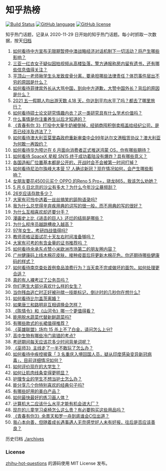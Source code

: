 # 知乎热榜
[![Build Status](https://github.com/ToWeLong/zhihu-hot-questions/workflows/CI/badge.svg)](https://github.com/ToWeLong/zhihu-hot-questions/actions)
[![GitHub language](https://img.shields.io/badge/language-golang-orange.svg)](https://golang.org/)
[![GitHub license](https://img.shields.io/github/license/ToWeLong/zhihu-hot-questions)](https://github.com/ToWeLong/zhihu-hot-questions/blob/main/LICENSE)

知乎热门话题，记录从 2020-11-29 日开始的知乎热门话题。每小时抓取一次数据，按天[归档](./archives)

<!-- BEGIN -->

1. [如何看待中方宣布无限期暂停中澳战略经济对话机制下一切活动？将产生哪些影响？](https://www.zhihu.com/question/458017814)
1. [三亚一红衣女子疑似因拍视频从高楼坠落，警方通报称房内留有遗书，还有哪些信息值得关注？](https://www.zhihu.com/question/458070461)
1. [平顶山一老师揪学生头发致皮骨分离，要承担哪些法律责任？体罚事件层出不穷的原因是什么？](https://www.zhihu.com/question/458043387)
1. [如何看待菲律宾外长从大骂中国，到向中方道歉，大赞中国外长？背后的原因是什么？](https://www.zhihu.com/question/457922516)
1. [2021 五一假期人均出游天数 4.18 天，你达到平均水平了吗？都去了哪里旅行？](https://www.zhihu.com/question/458009515)
1. [如何看待硕士论文研究情趣内衣？这一类研究具有什么学术价值吗？](https://www.zhihu.com/question/457147408)
1. [什么事情是你注重养生以后才知道的？](https://www.zhihu.com/question/451372641)
1. [《青春有你 3》打投中大量牛奶被倒掉，经销商囤积倒卖瓶盖给经纪公司，是否已经涉及违法了？](https://www.zhihu.com/question/457626102)
1. [如何看待澳大利亚莫里森政府重新审查中企99年达尔文港租赁协议？澳大利亚为何敢一再毁约？](https://www.zhihu.com/question/457757110)
1. [如何看待华为预计在 6 月面向消费者正式推送鸿蒙 OS，你有哪些期待？](https://www.zhihu.com/question/457820791)
1. [如何看待 SpaceX 星舰 SN15 终于成功着陆没有爆炸？具有哪些意义？](https://www.zhihu.com/question/457998938)
1. [各国造船厂位置基本都是公开的，开战时会不会被第一时间打掉？](https://www.zhihu.com/question/457603191)
1. [如何看待尼泊尔珠峰大本营 17 人确诊新冠？现在情况如何，会产生哪些影响？](https://www.zhihu.com/question/458025451)
1. [女朋友要花4500元买个 OPPO 的Reno 5 Pro+，骁龙865，我该怎么劝她？](https://www.zhihu.com/question/455818485)
1. [5 月 6 日北京的沙尘有多大？为什么今年沙尘暴频刮？](https://www.zhihu.com/question/458041483)
1. [26岁应该存款多少？](https://www.zhihu.com/question/374909843)
1. [大家有可怜中透着一丝丝搞笑的舔狗语录吗?](https://www.zhihu.com/question/410762692)
1. [我为什么总觉得辛弃疾用典的词写的很一般，而不用典的写的很好？](https://www.zhihu.com/question/51075975)
1. [为什么互相喜欢却还要分手？](https://www.zhihu.com/question/303998486)
1. [漫画史上比《进击的巨人》还烂的结局是哪些？](https://www.zhihu.com/question/457941791)
1. [为什么程序员越跳槽收入越高？](https://www.zhihu.com/question/455248912)
1. [97年女生，考研四战值得吗?](https://www.zhihu.com/question/451524041)
1. [教师资格证面试花十天左右时间准备够吗？](https://www.zhihu.com/question/433616547)
1. [大家有可考的有含金量的证书推荐吗 ？](https://www.zhihu.com/question/428848820)
1. [如何看待余承东点赞小米欧洲市场第二的朋友圈内容？](https://www.zhihu.com/question/458030150)
1. [广州健康码上线木棉花皮肤，接种疫苗后将更新木棉花色，你还期待哪些健康码的样式？](https://www.zhihu.com/question/458038270)
1. [如何看待南京查处首例食品浪费行为？当天卖不完或做坏的面包，如何处理更合适？](https://www.zhihu.com/question/457974834)
1. [真的有人裸考过了公务员吗？](https://www.zhihu.com/question/276113114)
1. [你们男生大部分喜欢什么样的女生？](https://www.zhihu.com/question/440011949)
1. [当你残血逃亡时正好被孙膑一技能标记，倒计时的几秒你在想什么?](https://www.zhihu.com/question/457388857)
1. [如何看待比尔盖茨离婚？](https://www.zhihu.com/question/457735506)
1. [如果唐三和路明非互相调换会怎样？](https://www.zhihu.com/question/457614079)
1. [《陈情令》和《山河令》哪一个更值得看？](https://www.zhihu.com/question/452480039)
1. [能用脱水蔬菜代替新鲜蔬菜吗?](https://www.zhihu.com/question/423534763)
1. [有哪些款式的长裙值得推荐？](https://www.zhihu.com/question/270950909)
1. [《英雄联盟》场均 15 杀上不了白金，请问怎么上分?](https://www.zhihu.com/question/457810299)
1. [高中生物有哪些冷门易错的考点?](https://www.zhihu.com/question/447559813)
1. [考研期间每天应该花多少时间背单词呢？](https://www.zhihu.com/question/457500055)
1. [《巫师3》主线走了一半不敢玩了怎么办？](https://www.zhihu.com/question/429592567)
1. [如何看待中疾控披露「 3 名重庆入境回国人员，疑从印度感染变异新冠病毒」，目前详细情况如何？](https://www.zhihu.com/question/457919581)
1. [如何评价现在的大学生？](https://www.zhihu.com/question/26452022)
1. [如何让肌肉线条变得更明显？](https://www.zhihu.com/question/457071972)
1. [护理专业的学生不想当护士怎么办？](https://www.zhihu.com/question/312670811)
1. [能分享几个你特别喜欢的经典句子吗?](https://www.zhihu.com/question/457082503)
1. [有哪些好用的美白产品？](https://www.zhihu.com/question/47203247)
1. [如何最快最好的练习画人体？](https://www.zhihu.com/question/357227404)
1. [计算机大二应该什么水平才能有机会进大厂？](https://www.zhihu.com/question/455993306)
1. [现在的儿童学习桌椅怎么这么贵？有必要购买这些用品吗？](https://www.zhihu.com/question/41871182)
1. [《青春有你3》余景天和罗一舟到底谁会C位出道？](https://www.zhihu.com/question/451106042)
1. [我心本向善，但随着成长遇事遇人无奈感觉好人未有好报，往后是否应该善良？](https://www.zhihu.com/question/455632902)

<!-- END -->

历史归档 [./archives](./archives)


### License
[zhihu-hot-questions](https://github.com/towelong/zhihu-hot-questions) 的源码使用 MIT License 发布。